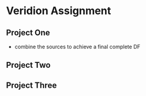 # Veridion Assignment

## Project One
- combine the sources to achieve a final complete DF

## Project Two

## Project Three
